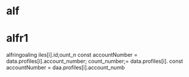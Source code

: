 # alf
# alfr1
alfringoaling
iles[i].id;ount_n
        const accountNumber = data.profiles[i].account_number;
count_number;= data.profiles[i].
        const accountNumber = daa.profiles[i].account_numb
